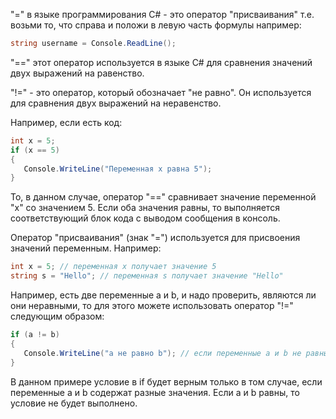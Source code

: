 "=" в языке программирования C# - это оператор "присваивания"
т.е. возьми то, что справа и положи в левую часть формулы
например:  
```csharp
string username = Console.ReadLine();
```

"==" этот оператор используется в языке C# для сравнения значений двух выражений на равенство.

"!=" - это оператор, который обозначает "не равно". 
Он используется для сравнения двух выражений на неравенство.

Например, если есть код:
```csharp
int x = 5;
if (x == 5) 
{
   Console.WriteLine("Переменная x равна 5");
}
```
То, в данном случае, оператор "==" сравнивает значение переменной "x" со значением 5. 
Если оба значения равны, то выполняется соответствующий блок кода с выводом сообщения в консоль.

Оператор "присваивания" (знак "=") используется для присвоения значений переменным. Например:
```csharp
int x = 5; // переменная x получает значение 5
string s = "Hello"; // переменная s получает значение "Hello"
```
 
Например, есть две переменные a и b, 
и надо проверить, являются ли они неравными, 
то для этого можете использовать оператор "!=" следующим образом:
```csharp
if (a != b) 
{
   Console.WriteLine("a не равно b"); // если переменные a и b не равны, то выведется сообщение "a не равно b"
}
```
В данном примере условие в if будет верным только в том случае, 
если переменные a и b содержат разные значения. 
Если a и b равны, то условие не будет выполнено.


